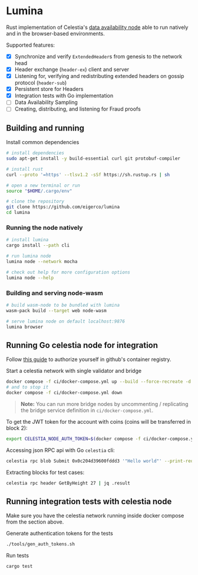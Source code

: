 # Lumina

Rust implementation of Celestia's [data availability node](https://github.com/celestiaorg/celestia-node) able to run natively and in the browser-based environments.

Supported features:
- [x] Synchronize and verify `ExtendedHeader`s from genesis to the network head
- [x] Header exchange (`header-ex`) client and server
- [x] Listening for, verifying and redistributing extended headers on gossip protocol (`header-sub`)
- [x] Persistent store for Headers
- [x] Integration tests with Go implementation
- [ ] Data Availability Sampling
- [ ] Creating, distributing, and listening for Fraud proofs

## Building and running

Install common dependencies

```bash
# install dependencies
sudo apt-get install -y build-essential curl git protobuf-compiler

# install rust
curl --proto '=https' --tlsv1.2 -sSf https://sh.rustup.rs | sh

# open a new terminal or run
source "$HOME/.cargo/env"

# clone the repository
git clone https://github.com/eigerco/lumina
cd lumina
```

### Running the node natively

```bash
# install lumina
cargo install --path cli

# run lumina node
lumina node --network mocha

# check out help for more configuration options
lumina node --help
```

### Building and serving node-wasm

```bash
# build wasm-node to be bundled with lumina
wasm-pack build --target web node-wasm

# serve lumina node on default localhost:9876
lumina browser
```

## Running Go celestia node for integration

Follow [this guide](https://docs.github.com/en/packages/working-with-a-github-packages-registry/working-with-the-container-registry#authenticating-with-a-personal-access-token-classic)
to authorize yourself in github's container registry.

Start a celestia network with single validator and bridge
```bash
docker compose -f ci/docker-compose.yml up --build --force-recreate -d
# and to stop it
docker compose -f ci/docker-compose.yml down
```
> **Note:**
> You can run more bridge nodes by uncommenting / replicating the bridge service definition in `ci/docker-compose.yml`.

To get the JWT token for the account with coins (coins will be transferred in block 2):
```bash
export CELESTIA_NODE_AUTH_TOKEN=$(docker compose -f ci/docker-compose.yml exec bridge celestia bridge auth admin --p2p.network private)
```

Accessing json RPC api with Go `celestia` cli:
```bash
celestia rpc blob Submit 0x0c204d39600fddd3 '"Hello world"' --print-request
```

Extracting blocks for test cases:
```bash
celestia rpc header GetByHeight 27 | jq .result
```

## Running integration tests with celestia node

Make sure you have the celestia network running inside docker compose from the section above.

Generate authentication tokens for the tests
```bash
./tools/gen_auth_tokens.sh
```

Run tests
```bash
cargo test
```
